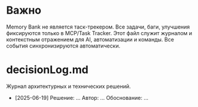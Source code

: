 # Важно
Memory Bank не является таск-трекером. Все задачи, баги, улучшения фиксируются только в MCP/Task Tracker. Этот файл служит журналом и контекстным отражением для AI, автоматизации и команды. Все события синхронизируются автоматически.

# decisionLog.md

Журнал архитектурных и технических решений.

- [2025-06-19] Решение: ...
  Автор: ...
  Обоснование: ... 